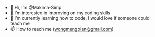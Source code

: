 - 👋 Hi, I’m @Makima-Simp
- 👀 I’m interested in improving on my coding skills
- 🌱 I’m currently learning how to code, I would love if someone could teach me
- 📫 How to reach me (wongmengxian@gmail.com)

<!---
Makima-Simp/Makima-Simp is a ✨ special ✨ repository because its `README.md` (this file) appears on your GitHub profile.
You can click the Preview link to take a look at your changes.
--->
